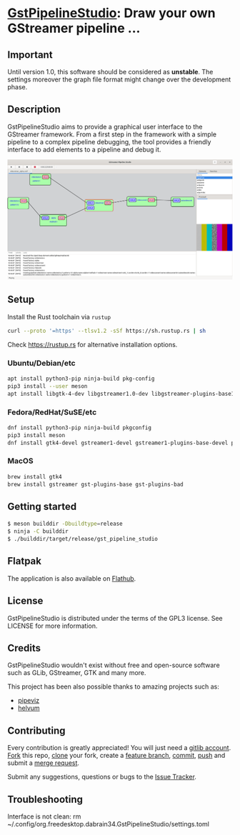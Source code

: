 
# [GstPipelineStudio](https://dabrain34.pages.freedesktop.org/GstPipelineStudio): Draw your own GStreamer pipeline ...

## Important

Until version 1.0, this software should be considered as **unstable**.
The settings moreover the graph file format might change over the development phase.


## Description

GstPipelineStudio aims to provide a graphical user interface to the GStreamer framework. From a first step in the framework with a simple pipeline to a complex pipeline debugging, the tool provides a friendly interface to add elements to a pipeline and debug it.

![alt tag](data/screenshots/gps_screenshot.png)

## Setup

Install the Rust toolchain via `rustup`

```sh
curl --proto '=https' --tlsv1.2 -sSf https://sh.rustup.rs | sh
```

Check https://rustup.rs for alternative installation options.

### Ubuntu/Debian/etc

```sh
apt install python3-pip ninja-build pkg-config
pip3 install --user meson
apt install libgtk-4-dev libgstreamer1.0-dev libgstreamer-plugins-base1.0-dev
```

### Fedora/RedHat/SuSE/etc

```sh
dnf install python3-pip ninja-build pkgconfig
pip3 install meson
dnf install gtk4-devel gstreamer1-devel gstreamer1-plugins-base-devel python3-pip ninja-build pkgconfig
```

### MacOS

```sh
brew install gtk4
brew install gstreamer gst-plugins-base gst-plugins-bad
```

## Getting started

```sh
$ meson builddir -Dbuildtype=release
$ ninja -C builddir
$ ./builddir/target/release/gst_pipeline_studio
```

## Flatpak

The application is also available on [Flathub](https://flathub.org/apps/details/org.freedesktop.dabrain34.GstPipelineStudio).

## License

GstPipelineStudio is distributed under the terms of the GPL3 license.
See LICENSE for more information.

## Credits

GstPipelineStudio wouldn't exist without free and open-source software such as
GLib, GStreamer, GTK and many more.

This project has been also possible thanks to amazing projects such as:

- [pipeviz](https://github.com/virinext/pipeviz)
- [helvum](https://gitlab.freedesktop.org/ryuukyu/helvum)

## Contributing

Every contribution is greatly appreciated! You will just need a [gitlib account](https://gitlab.freedesktop.org/users/sign_in?redirect_to_referer=yes). [Fork](https://docs.gitlab.com/ee/user/project/repository/forking_workflow.html) this repo, [clone](http://git-scm.com/docs/git-clone) your fork, create a [feature branch](https://www.google.com/search?q=git+feature+branches), [commit](http://git-scm.com/docs/git-commit), [push](http://git-scm.com/docs/git-push) and submit a [merge request](https://docs.gitlab.com/ee/user/project/merge_requests/creating_merge_requests.html).

Submit any suggestions, questions or bugs to the [Issue Tracker](https://gitlab.freedesktop.org/dabrain34/GstPipelineStudio/-/issues/).

## Troubleshooting

Interface is not clean: rm ~/.config/org.freedesktop.dabrain34.GstPipelineStudio/settings.toml
